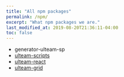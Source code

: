 ```yaml
---
title: "All npm packages"
permalink: /npm/
excerpt: "What npm packages we are."
last_modified_at: 2019-08-20T21:36:11-04:00
toc: false
---
```


- generator-ulteam-sp
- [ulteam-scripts](/npm/ulteam-scripts/about/)
- [ulteam-react](/npm/ulteam-react/about/)
- [ulteam-grid](/npm/ulteam-grid/about/)